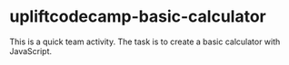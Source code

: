 # upliftcodecamp-basic-calculator
This is a quick team activity. The task is to create a basic calculator with JavaScript.
